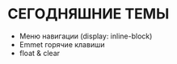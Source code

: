 # СЕГОДНЯШНИЕ ТЕМЫ
* Меню навигации (display: inline-block)
* Emmet горячие клавиши
* float & clear
